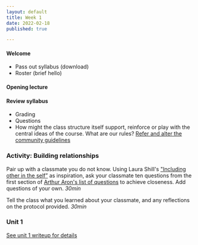 ```yaml
---
layout: default
title: Week 1
date: 2022-02-18
published: true

---
```


#### Welcome

- Pass out syllabus (download)
- Roster (brief hello)

#### Opening lecture

#### Review syllabus
- Grading
- Questions
- How might the class structure itself support, reinforce or play with the central ideas of the course. What are our rules? [Refer and alter the community guidelines](https://docs.google.com/document/d/1ciHcgNzB_pfTMVNWd-X9epU9ZA5l27QBw4MvKRNVP7k/edit?usp=sharing)


### Activity: Building relationships
Pair up with a classmate you do not know. Using Laura Shill's  ["Including other in the self”](https://www.youtube.com/watch?v=eE7CjrNBsZM&ab_channel=MuseumofContemporaryArtDenver) as inspiration, ask your classmate ten questions from the first section of [Arthur Aron's list of questions](https://drive.google.com/file/d/1S-ePb1AhRvgWVe5_e0NwmSHm92C9fN6f/view?usp=sharing) to achieve closeness. Add questions of your own.
*30min*

Tell the class what you learned about your classmate, and any reflections on the protocol provided. 
*30min*



### Unit 1 

[See unit 1 writeup for details](/2022/02/18/unit1.html)